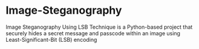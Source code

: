 # Image-Steganography
Image Steganography Using LSB Technique is a Python-based project that securely hides a secret message and passcode within an image using Least-Significant-Bit (LSB) encoding
